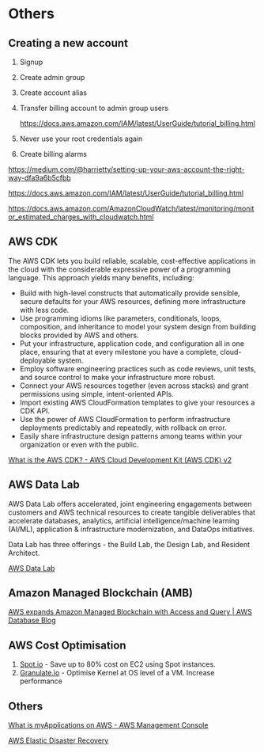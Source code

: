 # Others

## Creating a new account

1. Signup
2. Create admin group
3. Create account alias
4. Transfer billing account to admin group users

    https://docs.aws.amazon.com/IAM/latest/UserGuide/tutorial_billing.html

5. Never use your root credentials again
6. Create billing alarms

https://medium.com/@harrietty/setting-up-your-aws-account-the-right-way-dfa9a6b5cfbb

https://docs.aws.amazon.com/IAM/latest/UserGuide/tutorial_billing.html

https://docs.aws.amazon.com/AmazonCloudWatch/latest/monitoring/monitor_estimated_charges_with_cloudwatch.html

## AWS CDK

The AWS CDK lets you build reliable, scalable, cost-effective applications in the cloud with the considerable expressive power of a programming language. This approach yields many benefits, including:

- Build with high-level constructs that automatically provide sensible, secure defaults for your AWS resources, defining more infrastructure with less code.
- Use programming idioms like parameters, conditionals, loops, composition, and inheritance to model your system design from building blocks provided by AWS and others.
- Put your infrastructure, application code, and configuration all in one place, ensuring that at every milestone you have a complete, cloud-deployable system.
- Employ software engineering practices such as code reviews, unit tests, and source control to make your infrastructure more robust.
- Connect your AWS resources together (even across stacks) and grant permissions using simple, intent-oriented APIs.
- Import existing AWS CloudFormation templates to give your resources a CDK API.
- Use the power of AWS CloudFormation to perform infrastructure deployments predictably and repeatedly, with rollback on error.
- Easily share infrastructure design patterns among teams within your organization or even with the public.

[What is the AWS CDK? - AWS Cloud Development Kit (AWS CDK) v2](https://docs.aws.amazon.com/cdk/v2/guide/home.html)

## AWS Data Lab

AWS Data Lab offers accelerated, joint engineering engagements between customers and AWS technical resources to create tangible deliverables that accelerate databases, analytics, artificial intelligence/machine learning (AI/ML), application & infrastructure modernization, and DataOps initiatives.

Data Lab has three offerings - the Build Lab, the Design Lab, and Resident Architect.

[AWS Data Lab](https://aws.amazon.com/aws-data-lab/)

## Amazon Managed Blockchain (AMB)

[AWS expands Amazon Managed Blockchain with Access and Query | AWS Database Blog](https://aws.amazon.com/blogs/database/aws-expands-amazon-managed-blockchain-with-access-and-query/)

## AWS Cost Optimisation

1. [Spot.io](http://spot.io/) - Save up to 80% cost on EC2 using Spot instances.
2. [Granulate.io](http://granulate.io/) - Optimise Kernel at OS level of a VM. Increase performance

## Others

[What is myApplications on AWS - AWS Management Console](https://docs.aws.amazon.com/awsconsolehelpdocs/latest/gsg/aws-myApplications.html)

[AWS Elastic Disaster Recovery](https://aws.amazon.com/disaster-recovery/)

